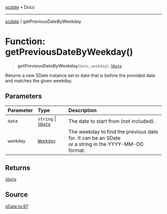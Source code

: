 [scdate](../README.md) • Docs

---

[scdate](../README.md) / getPreviousDateByWeekday

# Function: getPreviousDateByWeekday()

> **getPreviousDateByWeekday**(`date`, `weekday`): [`SDate`](../classes/SDate.md)

Returns a new SDate instance set to date that is before the provided date and
matches the given weekday.

## Parameters

| Parameter | Type                                       | Description                                                                                              |
| :-------- | :----------------------------------------- | :------------------------------------------------------------------------------------------------------- |
| `date`    | `string` \| [`SDate`](../classes/SDate.md) | The date to start from (not included).                                                                   |
| `weekday` | [`Weekday`](../enumerations/Weekday.md)    | The weekday to find the previous date for. It can be an SDate<br />or a string in the YYYY-MM-DD format. |

## Returns

[`SDate`](../classes/SDate.md)

## Source

[sDate.ts:97](https://github.com/ericvera/scdate/blob/98b214c4aab6f5cdb39bc8c115252b89b40ce8a7/src/sDate.ts#L97)
